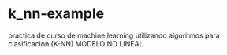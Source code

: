 # k_nn-example
practica de curso de machine learning utilizando algoritmos para clasificación (K-NN) MODELO NO LINEAL
